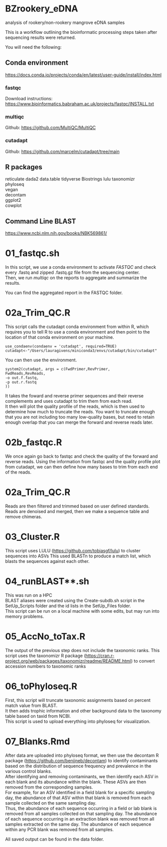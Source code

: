 # BZrookery_eDNA
analysis of rookery/non-rookery mangrove eDNA samples 

This is a workflow outlining the bioinformatic processing steps taken after sequencing results were returned. 

You will need the following: 
## Conda environment  
https://docs.conda.io/projects/conda/en/latest/user-guide/install/index.html  
 
### fastqc  
Download instructions: https://www.bioinformatics.babraham.ac.uk/projects/fastqc/INSTALL.txt

### multiqc 
Github: https://github.com/MultiQC/MultiQC  

### cutadapt  
Github: https://github.com/marcelm/cutadapt/tree/main

## R packages  
reticulate
dada2
data.table
tidyverse
Biostrings
lulu
taxonomizr  
phyloseq  
vegan  
decontam  
ggplot2  
cowplot  

## Command Line BLAST  
https://www.ncbi.nlm.nih.gov/books/NBK569861/  

# 01_fastqc.sh  
In this script, we use a conda environment to activate *FASTQC* and check every .fastq and zipped .fastq.gz file from the sequencing center.  
Then, we run *multiqc* on the reports to aggregate and summarize the results.  

You can find the aggregated report in the FASTQC folder.  

# 02a_Trim_QC.R  
This script calls the cutadapt conda environment from within R, which requires you to tell R to use a conda environment and then point to the location of that conda environment on your machine.  
~~~~~~~~~~~~~~~~~~~~~~~~~~~~~~~~~~~~~~~~~~~~~~~~~~~~
use_condaenv(condaenv = 'cutadapt', required=TRUE)
cutadapt<-"/Users/lauragivens/miniconda3/envs/cutadapt/bin/cutadapt"
~~~~~~~~~~~~~~~~~~~~~~~~~~~~~~~~~~~~~~~~~~~~~~~~~~~~
You can then use the environment.   
~~~~~~~~~~~~~~~~~~~~~~~~~~~~~~~~~~~~~~~~~~~~~~~~~~~~
system2(cutadapt, args = c(FwdPrimer,RevPrimer,
FwdReads,RevReads,
-o out.f.fastq,
-p out.r.fastq
))
~~~~~~~~~~~~~~~~~~~~~~~~~~~~~~~~~~~~~~~~~~~~~~~~~~~~
It takes the foward and reverse primer sequences and their reverse complements and uses cutadapt to trim them from each read.  
It then will plot the quality profile of the reads, which is then used to determine how much to truncate the reads. You want to truncate enough that you are not including too many low-quality bases, but need to retain enough overlap that you can merge the forward and reverse reads later.   

# 02b_fastqc.R
We once again go back to fastqc and check the quality of the forward and reverse reads. Using the information from fastqc and the quality profile plot from cutadapt, we can then define how many bases to trim from each end of the reads.  

# 02a_Trim_QC.R  
Reads are then filtered and trimmed based on user defined standards.
Reads are denoised and merged, then we make a sequence table and remove chimeras.  

# 03_Cluster.R   
 This script uses LULU (https://github.com/tobiasgf/lulu) to cluster sequences into ASVs 
This used BLASTn to produce a match list, which blasts the sequences against each other. 

# 04_runBLAST**.sh   
This was run on a HPC  
BLAST aliases were created using the Create-subdb.sh script in the SetUp_Scripts folder and the id lists in the SetUp_Files folder.  
This script can be run on a local machine with some edits, but may run into memory problems.  

# 05_AccNo_toTax.R   
The output of the previous step does not include the taxonomic ranks. This script uses the taxonomizr R package (https://cran.r-project.org/web/packages/taxonomizr/readme/README.html) to convert accession numbers to taxonomic ranks  

# 06_toPhyloseq.R  
First, this script will truncate taxonomic assignments based on percent match value from BLAST.  
It then adds trophic information and other background data to the taxonomy table based on taxid from NCBI.  
This script is used to upload everything into phyloseq for visualization.  

# 07_Blanks.Rmd  
After data are uploaded into phyloseq format, we then use the decontam R package (https://github.com/benjjneb/decontam) to identify contaminants based on the distribution of sequence frequency and prevalence in the various control blanks.  
After identifying and removing contaminants, we then identify each ASV in each blank and its abundance within the blank. These ASVs are then removed from the corresponding samples.  
For example, for an ASV identified in a field blank for a specific sampling day, the abundance of that ASV within that blank is removed from each sample collected on the same sampling day.  
Thus, the abundance of each sequence occurring in a field or lab blank is removed from all samples collected on that sampling day. The abundance of each sequence occurring in an extraction blank was removed from all samples extracted on the same day. The abundance of each sequence within any PCR blank was removed from all samples.      


All saved output can be found in the data folder.  

